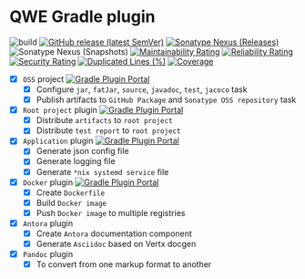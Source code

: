 # QWE Gradle plugin

![build](https://github.com/play-iot/gradle-plugin/workflows/build-release/badge.svg?branch=main)
[![GitHub release (latest SemVer)](https://img.shields.io/github/v/release/play-iot/gradle-plugin?sort=semver)](https://github.com/play-iot/gradle-plugin/releases/latest)
[![Sonatype Nexus (Releases)](https://img.shields.io/nexus/r/io.github.zero88/gradle-plugin?server=https%3A%2F%2Foss.sonatype.org%2F)](https://search.maven.org/artifact/io.github.zero88/gradle-plugin)
![Sonatype Nexus (Snapshots)](https://img.shields.io/nexus/s/io.github.zero88/gradle-plugin?server=https%3A%2F%2Foss.sonatype.org%2F)
[![Maintainability Rating](https://sonarcloud.io/api/project_badges/measure?project=play-iot_gradle-plugin&metric=sqale_rating)](https://sonarcloud.io/dashboard?id=play-iot_gradle-plugin)
[![Reliability Rating](https://sonarcloud.io/api/project_badges/measure?project=play-iot_gradle-plugin&metric=reliability_rating)](https://sonarcloud.io/dashboard?id=play-iot_gradle-plugin)
[![Security Rating](https://sonarcloud.io/api/project_badges/measure?project=play-iot_gradle-plugin&metric=security_rating)](https://sonarcloud.io/dashboard?id=play-iot_gradle-plugin)
[![Duplicated Lines (%)](https://sonarcloud.io/api/project_badges/measure?project=play-iot_gradle-plugin&metric=duplicated_lines_density)](https://sonarcloud.io/dashboard?id=play-iot_gradle-plugin)
[![Coverage](https://sonarcloud.io/api/project_badges/measure?project=play-iot_gradle-plugin&metric=coverage)](https://sonarcloud.io/dashboard?id=play-iot_gradle-plugin)

- [x] `OSS` project [![Gradle Plugin Portal](https://img.shields.io/maven-metadata/v/https/plugins.gradle.org/m2/io/github/zero88/gradle-plugin/maven-metadata.xml.svg?colorB=007ec6&label=oss)](https://plugins.gradle.org/plugin/io.github.zero88.gradle.oss)
    - [x] Configure `jar`, `fatJar`, `source`, `javadoc`, `test`, `jacoco` task
    - [x] Publish artifacts to `GitHub Package` and `Sonatype OSS repository` task
- [x] `Root project` plugin [![Gradle Plugin Portal](https://img.shields.io/maven-metadata/v/https/plugins.gradle.org/m2/io/github/zero88/gradle-plugin/maven-metadata.xml.svg?colorB=007ec6&label=root)](https://plugins.gradle.org/plugin/io.github.zero88.gradle.root)
    - [x] Distribute `artifacts` to `root project`
    - [x] Distribute `test report` to `root project`
- [x] `Application` plugin [![Gradle Plugin Portal](https://img.shields.io/maven-metadata/v/https/plugins.gradle.org/m2/io/github/zero88/gradle-plugin/maven-metadata.xml.svg?colorB=007ec6&label=app)](https://plugins.gradle.org/plugin/io.github.zero88.gradle.qwe.app)
    - [x] Generate json config file
    - [x] Generate logging file
    - [x] Generate `*nix systemd service` file
- [x] `Docker` plugin [![Gradle Plugin Portal](https://img.shields.io/maven-metadata/v/https/plugins.gradle.org/m2/io/github/zero88/gradle-plugin/maven-metadata.xml.svg?colorB=007ec6&label=docker)](https://plugins.gradle.org/plugin/io.github.zero88.gradle.qwe.docker)
    - [x] Create `Dockerfile`
    - [x] Build `Docker image`
    - [x] Push `Docker image` to multiple registries
- [x] `Antora` plugin
    - [x] Create `Antora` documentation component  
    - [x] Generate `Asciidoc` based on Vertx docgen
- [x] `Pandoc` plugin
    - [x] To convert from one markup format to another
